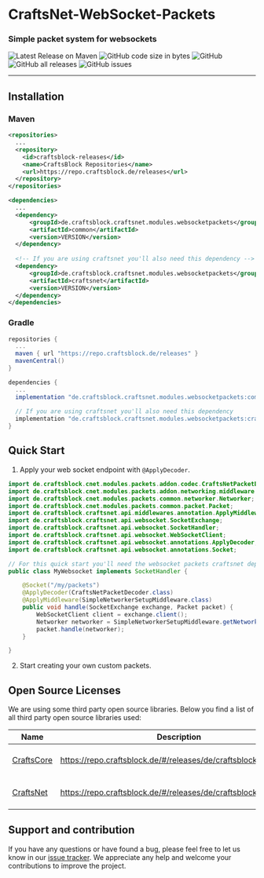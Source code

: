 # CraftsNet-WebSocket-Packets
### Simple packet system for websockets

![Latest Release on Maven](https://repo.craftsblock.de/api/badge/latest/releases/de/craftsblock/craftsnet/modules/websocketpackets?color=40c14a&name=WebSocketPackets&prefix=v)
![GitHub code size in bytes](https://img.shields.io/github/languages/code-size/CraftsBlock/CraftsNet-WebSocketPackets)
![GitHub](https://img.shields.io/github/license/CraftsBlock/CraftsNet-WebSocketPackets)
![GitHub all releases](https://img.shields.io/github/downloads/CraftsBlock/CraftsNet-WebSocketPackets/total)
![GitHub issues](https://img.shields.io/github/issues-raw/CraftsBlock/CraftsNet-WebSocketPackets)

---

## Installation

### Maven
```xml
<repositories>
  ...
  <repository>
    <id>craftsblock-releases</id>
    <name>CraftsBlock Repositories</name>
    <url>https://repo.craftsblock.de/releases</url>
  </repository>
</repositories>
```
```xml
<dependencies>
  ...
  <dependency>
      <groupId>de.craftsblock.craftsnet.modules.websocketpackets</groupId>
      <artifactId>common</artifactId>
      <version>VERSION</version>
  </dependency>
    
  <!-- If you are using craftsnet you'll also need this dependency -->
  <dependency>
      <groupId>de.craftsblock.craftsnet.modules.websocketpackets</groupId>
      <artifactId>craftsnet</artifactId>
      <version>VERSION</version>
  </dependency>
</dependencies>
```

### Gradle
```gradle
repositories {
  ...
  maven { url "https://repo.craftsblock.de/releases" }
  mavenCentral()
}
```
```gradle
dependencies {
  ...
  implementation "de.craftsblock.craftsnet.modules.websocketpackets:common:VERSION"
  
  // If you are using craftsnet you'll also need this dependency
  implementation "de.craftsblock.craftsnet.modules.websocketpackets:craftsnet:VERSION"
}
```

## Quick Start

1. Apply your web socket endpoint with `@ApplyDecoder`.

```java
import de.craftsblock.cnet.modules.packets.addon.codec.CraftsNetPacketDecoder;
import de.craftsblock.cnet.modules.packets.addon.networking.middleware.SimpleNetworkerSetupMiddleware;
import de.craftsblock.cnet.modules.packets.common.networker.Networker;
import de.craftsblock.cnet.modules.packets.common.packet.Packet;
import de.craftsblock.craftsnet.api.middlewares.annotation.ApplyMiddleware;
import de.craftsblock.craftsnet.api.websocket.SocketExchange;
import de.craftsblock.craftsnet.api.websocket.SocketHandler;
import de.craftsblock.craftsnet.api.websocket.WebSocketClient;
import de.craftsblock.craftsnet.api.websocket.annotations.ApplyDecoder;
import de.craftsblock.craftsnet.api.websocket.annotations.Socket;

// For this quick start you'll need the websocket packets craftsnet dependency too. 
public class MyWebsocket implements SocketHandler {

    @Socket("/my/packets")
    @ApplyDecoder(CraftsNetPacketDecoder.class)
    @ApplyMiddleware(SimpleNetworkerSetupMiddleware.class)
    public void handle(SocketExchange exchange, Packet packet) {
        WebSocketClient client = exchange.client();
        Networker networker = SimpleNetworkerSetupMiddleware.getNetworker(client);
        packet.handle(networker);
    }

}
```

2. Start creating your own custom packets.

## Open Source Licenses
We are using some third party open source libraries. Below you find a list of all third party open source libraries used:

| Name                                                   | Description                                                      | Licecnse                                                                           |
|--------------------------------------------------------|------------------------------------------------------------------|------------------------------------------------------------------------------------|
| [CraftsCore](https://github.com/CrAfTsArMy/CraftsCore) | https://repo.craftsblock.de/#/releases/de/craftsblock/craftscore | [Apache License 2.0](https://github.com/CrAfTsArMy/CraftsCore/blob/master/LICENSE) |
| [CraftsNet](https://github.com/CraftsBlock/CraftsNet)  | https://repo.craftsblock.de/#/releases/de/craftsblock/craftsnet  | [Apache License 2.0](https://github.com/CrAfTsArMy/CraftsCore/blob/master/LICENSE) |

## Support and contribution
If you have any questions or have found a bug, please feel free to let us know in our [issue tracker](https://github.com/CraftsBlock/CraftsNet-WebSocketPackets/issues). We appreciate any help and welcome your contributions to improve the project.

